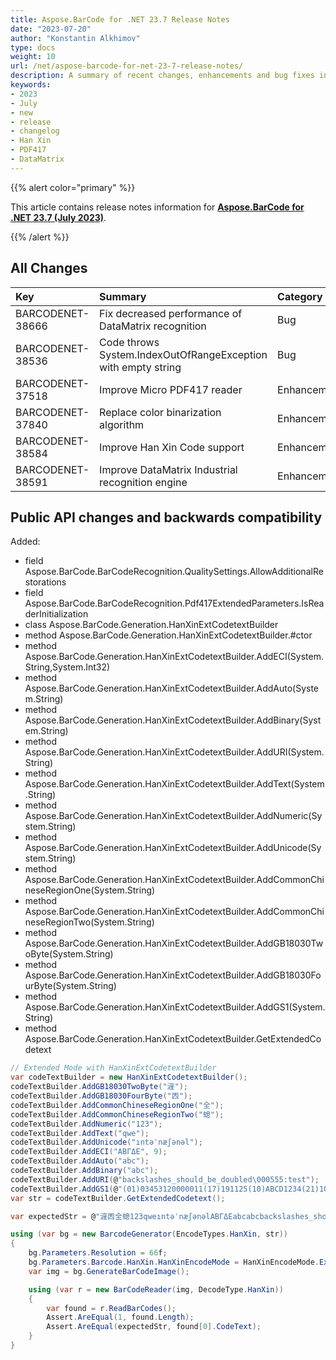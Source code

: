 ```yaml
---
title: Aspose.BarCode for .NET 23.7 Release Notes
date: "2023-07-20"
author: "Konstantin Alkhimov"
type: docs
weight: 10
url: /net/aspose-barcode-for-net-23-7-release-notes/
description: A summary of recent changes, enhancements and bug fixes in Aspose.BarCode for .NET 23.7.0 (July 2023) release.
keywords:
- 2023
- July
- new
- release
- changelog
- Han Xin
- PDF417
- DataMatrix
---
```


{{% alert color="primary" %}} 

This article contains release notes information for [**Aspose.BarCode for .NET 23.7 (July 2023)**](https://downloads.aspose.com/barcode/net/new-releases/aspose.barcode-for-.net-23.7/).

{{% /alert %}} 
## **All Changes**

|**Key**|**Summary**|**Category**|
| :- | :- | :- |
|BARCODENET-38666|Fix decreased performance of DataMatrix recognition|Bug|
|BARCODENET-38536|Code throws System.IndexOutOfRangeException with empty string|Bug|
|BARCODENET-37518|Improve Micro PDF417 reader|Enhancement|
|BARCODENET-37840|Replace color binarization algorithm|Enhancement|
|BARCODENET-38584|Improve Han Xin Code support|Enhancement|
|BARCODENET-38591|Improve DataMatrix Industrial recognition engine|Enhancement|

## Public API changes and backwards compatibility

Added:

- field Aspose.BarCode.BarCodeRecognition.QualitySettings.AllowAdditionalRestorations
- field Aspose.BarCode.BarCodeRecognition.Pdf417ExtendedParameters.IsReaderInitialization
- class  Aspose.BarCode.Generation.HanXinExtCodetextBuilder
- method Aspose.BarCode.Generation.HanXinExtCodetextBuilder.#ctor
- method Aspose.BarCode.Generation.HanXinExtCodetextBuilder.AddECI(System.String,System.Int32)
- method Aspose.BarCode.Generation.HanXinExtCodetextBuilder.AddAuto(System.String)
- method Aspose.BarCode.Generation.HanXinExtCodetextBuilder.AddBinary(System.String)
- method Aspose.BarCode.Generation.HanXinExtCodetextBuilder.AddURI(System.String)
- method Aspose.BarCode.Generation.HanXinExtCodetextBuilder.AddText(System.String)
- method Aspose.BarCode.Generation.HanXinExtCodetextBuilder.AddNumeric(System.String)
- method Aspose.BarCode.Generation.HanXinExtCodetextBuilder.AddUnicode(System.String)
- method Aspose.BarCode.Generation.HanXinExtCodetextBuilder.AddCommonChineseRegionOne(System.String)
- method Aspose.BarCode.Generation.HanXinExtCodetextBuilder.AddCommonChineseRegionTwo(System.String)
- method Aspose.BarCode.Generation.HanXinExtCodetextBuilder.AddGB18030TwoByte(System.String)
- method Aspose.BarCode.Generation.HanXinExtCodetextBuilder.AddGB18030FourByte(System.String)
- method Aspose.BarCode.Generation.HanXinExtCodetextBuilder.AddGS1(System.String)
- method Aspose.BarCode.Generation.HanXinExtCodetextBuilder.GetExtendedCodetext

```cs
// Extended Mode with HanXinExtCodetextBuilder
var codeTextBuilder = new HanXinExtCodetextBuilder();
codeTextBuilder.AddGB18030TwoByte("漄");
codeTextBuilder.AddGB18030FourByte("㐁");
codeTextBuilder.AddCommonChineseRegionOne("全");
codeTextBuilder.AddCommonChineseRegionTwo("螅");
codeTextBuilder.AddNumeric("123");
codeTextBuilder.AddText("qwe");
codeTextBuilder.AddUnicode("ıntəˈnæʃənəl");
codeTextBuilder.AddECI("ΑΒΓΔΕ", 9);
codeTextBuilder.AddAuto("abc");
codeTextBuilder.AddBinary("abc");
codeTextBuilder.AddURI(@"backslashes_should_be_doubled\000555:test");
codeTextBuilder.AddGS1(@"(01)03453120000011(17)191125(10)ABCD1234(21)10");
var str = codeTextBuilder.GetExtendedCodetext();

var expectedStr = @"漄㐁全螅123qweıntəˈnæʃənəlΑΒΓΔΕabcabcbackslashes_should_be_doubled\000555:test(01)03453120000011(17)191125(10)ABCD1234(21)10";

using (var bg = new BarcodeGenerator(EncodeTypes.HanXin, str))
{
	bg.Parameters.Resolution = 66f;
	bg.Parameters.Barcode.HanXin.HanXinEncodeMode = HanXinEncodeMode.Extended;
	var img = bg.GenerateBarCodeImage();

	using (var r = new BarCodeReader(img, DecodeType.HanXin))
	{
		var found = r.ReadBarCodes();
		Assert.AreEqual(1, found.Length);
		Assert.AreEqual(expectedStr, found[0].CodeText);
	}
}
```
